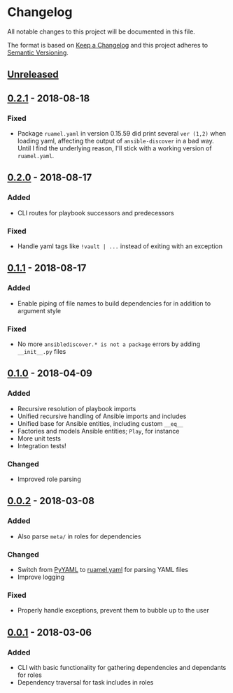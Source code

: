 # Changelog

All notable changes to this project will be documented in this file.

The format is based on [Keep a Changelog](http://keepachangelog.com/en/1.0.0/)
and this project adheres to [Semantic Versioning](http://semver.org/spec/v2.0.0.html).

## [Unreleased]

## [0.2.1] - 2018-08-18

### Fixed

- Package `ruamel.yaml` in version 0.15.59 did print several `ver (1,2)` when loading yaml, affecting the output of `ansible-discover` in a bad way.
  Until I find the underlying reason, I'll stick with a working version of `ruamel.yaml`.

## [0.2.0] - 2018-08-17

### Added

- CLI routes for playbook successors and predecessors

### Fixed

- Handle yaml tags like `!vault | ...` instead of exiting with an exception

## [0.1.1] - 2018-08-17

### Added

- Enable piping of file names to build dependencies for in addition to argument style

### Fixed

- No more `ansiblediscover.* is not a package` errors by adding `__init__.py` files

## [0.1.0] - 2018-04-09

### Added

- Recursive resolution of playbook imports
- Unified recursive handling of Ansible imports and includes
- Unified base for Ansible entities, including custom `__eq__`
- Factories and models Ansible entities; `Play`, for instance
- More unit tests
- Integration tests!

### Changed

- Improved role parsing

## [0.0.2] - 2018-03-08

### Added

- Also parse `meta/` in roles for dependencies

### Changed

- Switch from [PyYAML] to [ruamel.yaml] for parsing YAML files
- Improve logging

### Fixed

- Properly handle exceptions, prevent them to bubble up to the user

## [0.0.1] - 2018-03-06

### Added

- CLI with basic functionality for gathering dependencies and dependants for roles
- Dependency traversal for task includes in roles

[Unreleased]: https://github.com/croesnick/ansible-discover/compare/v0.2.1...HEAD
[0.2.1]: https://github.com/croesnick/ansible-discover/compare/v0.2.0...v0.2.1
[0.2.0]: https://github.com/croesnick/ansible-discover/compare/v0.1.1...v0.2.0
[0.1.1]: https://github.com/croesnick/ansible-discover/compare/v0.1.0...v0.1.1
[0.1.0]: https://github.com/croesnick/ansible-discover/compare/v0.0.2...v0.1.0
[0.0.2]: https://github.com/croesnick/ansible-discover/compare/v0.0.1...v0.0.2
[0.0.1]: https://github.com/croesnick/ansible-discover/compare/v0.0.1

[PyYAML]: https://pypi.python.org/pypi/PyYAML
[ruamel.yaml]: https://pypi.python.org/pypi/ruamel.yaml
